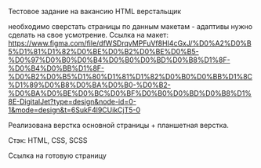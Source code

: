 Тестовое задание на вакансию HTML верстальщик

необходимо сверстать страницы по данным макетам - адаптивы нужно сделать на свое усмотрение.
Ссылка на макет:
https://www.figma.com/file/dfWSDrqvMPFuVf8HI4cGxJ/%D0%A2%D0%B5%D1%81%D1%82%D0%BE%D0%B2%D0%BE%D0%B5-%D0%97%D0%B0%D0%B4%D0%B0%D0%BD%D0%B8%D1%8F-%D0%B4%D0%BB%D1%8F-%D0%B2%D0%B5%D1%80%D1%81%D1%82%D0%B0%D0%BB%D1%8C%D1%89%D0%B8%D0%BA%D0%B0-%D0%B2-%D0%BA%D0%BE%D0%BC%D0%BF%D0%B0%D0%BD%D0%B8%D1%8E-DigitalJet?type=design&node-id=0-1&mode=design&t=6SukF4l9CUikCjT5-0

Реализована верстка основной страницы + планшетная верстка.

Стэк: HTML, CSS, SCSS

Ссылка на готовую страницу 
